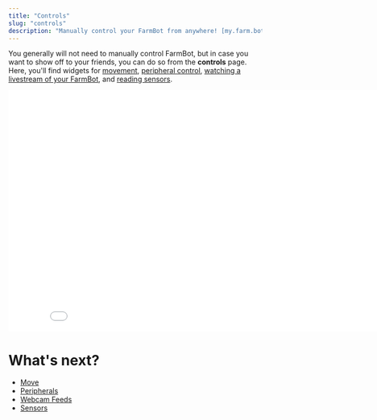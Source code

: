 ```yaml
---
title: "Controls"
slug: "controls"
description: "Manually control your FarmBot from anywhere! [my.farm.bot/app/controls](https://my.farm.bot/app/controls)"
---
```


You generally will not need to manually control FarmBot, but in case you want to show off to your friends, you can do so from the **controls** page. Here, you'll find widgets for [movement](controls/move.md), [peripheral control](controls/peripherals.md), [watching a livestream of your FarmBot](controls/webcam-feeds.md), and [reading sensors](controls/sensors.md).

<iframe class="embedly-embed" src="//cdn.embedly.com/widgets/media.html?url=http%3A%2F%2Fwww.youtube.com%2Fwatch%3Fv%3DQb_acc0wdJU&src=http%3A%2F%2Fwww.youtube.com%2Fembed%2FQb_acc0wdJU&type=text%2Fhtml&key=f2aa6fc3595946d0afc3d76cbbd25dc3&schema=youtube" width="854" height="480" scrolling="no" frameborder="0" allow="autoplay; fullscreen" allowfullscreen="true"></iframe>


# What's next?

 * [Move](controls/move.md)
 * [Peripherals](controls/peripherals.md)
 * [Webcam Feeds](controls/webcam-feeds.md)
 * [Sensors](controls/sensors.md)
